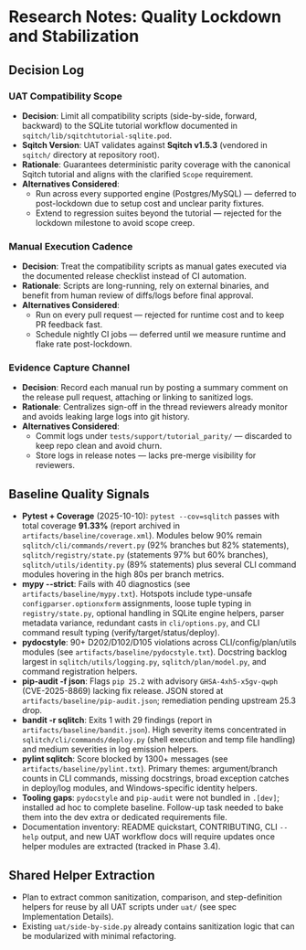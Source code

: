 # Research Notes: Quality Lockdown and Stabilization

## Decision Log

### UAT Compatibility Scope
- **Decision**: Limit all compatibility scripts (side-by-side, forward, backward) to the SQLite tutorial workflow documented in `sqitch/lib/sqitchtutorial-sqlite.pod`.
- **Sqitch Version**: UAT validates against **Sqitch v1.5.3** (vendored in `sqitch/` directory at repository root).
- **Rationale**: Guarantees deterministic parity coverage with the canonical Sqitch tutorial and aligns with the clarified `Scope` requirement.
- **Alternatives Considered**:
  - Run across every supported engine (Postgres/MySQL) — deferred to post-lockdown due to setup cost and unclear parity fixtures.
  - Extend to regression suites beyond the tutorial — rejected for the lockdown milestone to avoid scope creep.

### Manual Execution Cadence
- **Decision**: Treat the compatibility scripts as manual gates executed via the documented release checklist instead of CI automation.
- **Rationale**: Scripts are long-running, rely on external binaries, and benefit from human review of diffs/logs before final approval.
- **Alternatives Considered**:
  - Run on every pull request — rejected for runtime cost and to keep PR feedback fast.
  - Schedule nightly CI jobs — deferred until we measure runtime and flake rate post-lockdown.

### Evidence Capture Channel
- **Decision**: Record each manual run by posting a summary comment on the release pull request, attaching or linking to sanitized logs.
- **Rationale**: Centralizes sign-off in the thread reviewers already monitor and avoids leaking large logs into git history.
- **Alternatives Considered**:
  - Commit logs under `tests/support/tutorial_parity/` — discarded to keep repo clean and avoid churn.
  - Store logs in release notes — lacks pre-merge visibility for reviewers.

## Baseline Quality Signals
- **Pytest + Coverage** (2025-10-10): `pytest --cov=sqlitch` passes with total coverage **91.33%** (report archived in `artifacts/baseline/coverage.xml`). Modules below 90% remain `sqlitch/cli/commands/revert.py` (92% branches but 82% statements), `sqlitch/registry/state.py` (statements 97% but 60% branches), `sqlitch/utils/identity.py` (89% statements) plus several CLI command modules hovering in the high 80s per branch metrics.
- **mypy --strict**: Fails with 40 diagnostics (see `artifacts/baseline/mypy.txt`). Hotspots include type-unsafe `configparser.optionxform` assignments, loose tuple typing in `registry/state.py`, optional handling in SQLite engine helpers, parser metadata variance, redundant casts in `cli/options.py`, and CLI command result typing (verify/target/status/deploy).
- **pydocstyle**: 90+ D202/D102/D105 violations across CLI/config/plan/utils modules (see `artifacts/baseline/pydocstyle.txt`). Docstring backlog largest in `sqlitch/utils/logging.py`, `sqlitch/plan/model.py`, and command registration helpers.
- **pip-audit -f json**: Flags `pip 25.2` with advisory `GHSA-4xh5-x5gv-qwph` (CVE-2025-8869) lacking fix release. JSON stored at `artifacts/baseline/pip-audit.json`; remediation pending upstream 25.3 drop.
- **bandit -r sqlitch**: Exits 1 with 29 findings (report in `artifacts/baseline/bandit.json`). High severity items concentrated in `sqlitch/cli/commands/deploy.py` (shell execution and temp file handling) and medium severities in log emission helpers.
- **pylint sqlitch**: Score blocked by 1300+ messages (see `artifacts/baseline/pylint.txt`). Primary themes: argument/branch counts in CLI commands, missing docstrings, broad exception catches in deploy/log modules, and Windows-specific identity helpers.
- **Tooling gaps**: `pydocstyle` and `pip-audit` were not bundled in `.[dev]`; installed ad hoc to complete baseline. Follow-up task needed to bake them into the dev extra or dedicated requirements file.
- Documentation inventory: README quickstart, CONTRIBUTING, CLI `--help` output, and new UAT workflow docs will require updates once helper modules are extracted (tracked in Phase 3.4).

## Shared Helper Extraction
- Plan to extract common sanitization, comparison, and step-definition helpers for reuse by all UAT scripts under `uat/` (see spec Implementation Details).
- Existing `uat/side-by-side.py` already contains sanitization logic that can be modularized with minimal refactoring.
